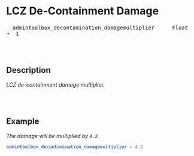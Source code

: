 
# LCZ De-Containment Damage

<kbd>  admintoolbox_decontamination_damagemultiplier  </kbd>  
<kbd>  Float  ➞  1  </kbd>

<br>
<br>

## Description

*LCZ de-containment damage multiplier.*

<br>
<br>

## Example

*The damage will be multiplied by `4.2`.*

```yml
admintoolbox_decontamination_damagemultiplier : 4.2
```

<br>